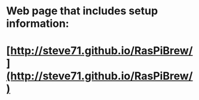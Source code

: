 # Web page that includes setup information: 
# [http://steve71.github.io/RasPiBrew/](http://steve71.github.io/RasPiBrew/)
